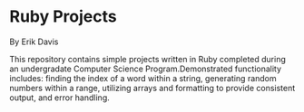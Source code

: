 # Ruby Projects
By Erik Davis

This repository contains simple projects written in Ruby completed during an undergradate Computer Science Program.Demonstrated functionality includes: finding the index of a word within a string, generating random numbers within a range, utilizing arrays and formatting to provide consistent output, and error handling.
